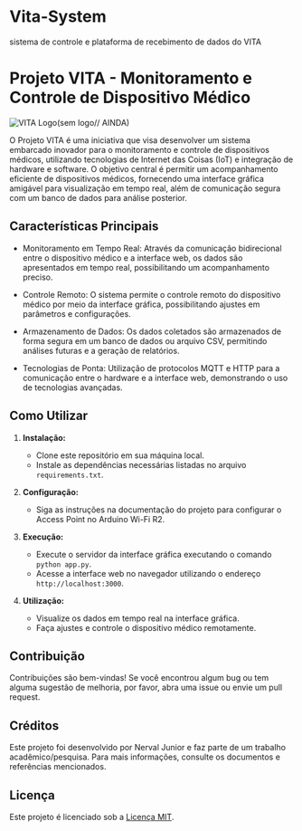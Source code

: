 # Vita-System
sistema de controle e plataforma de recebimento de dados do VITA


# Projeto VITA - Monitoramento e Controle de Dispositivo Médico

![VITA Logo](logo.png)(sem logo// AINDA)

O Projeto VITA é uma iniciativa que visa desenvolver um sistema embarcado inovador para o monitoramento e controle de dispositivos médicos, utilizando tecnologias de Internet das Coisas (IoT) e integração de hardware e software. O objetivo central é permitir um acompanhamento eficiente de dispositivos médicos, fornecendo uma interface gráfica amigável para visualização em tempo real, além de comunicação segura com um banco de dados para análise posterior.

## Características Principais

- Monitoramento em Tempo Real: Através da comunicação bidirecional entre o dispositivo médico e a interface web, os dados são apresentados em tempo real, possibilitando um acompanhamento preciso.

- Controle Remoto: O sistema permite o controle remoto do dispositivo médico por meio da interface gráfica, possibilitando ajustes em parâmetros e configurações.

- Armazenamento de Dados: Os dados coletados são armazenados de forma segura em um banco de dados ou arquivo CSV, permitindo análises futuras e a geração de relatórios.

- Tecnologias de Ponta: Utilização de protocolos MQTT e HTTP para a comunicação entre o hardware e a interface web, demonstrando o uso de tecnologias avançadas.

## Como Utilizar

1. **Instalação:**
   - Clone este repositório em sua máquina local.
   - Instale as dependências necessárias listadas no arquivo `requirements.txt`.

2. **Configuração:**
   - Siga as instruções na documentação do projeto para configurar o Access Point no Arduino Wi-Fi R2.

3. **Execução:**
   - Execute o servidor da interface gráfica executando o comando `python app.py`.
   - Acesse a interface web no navegador utilizando o endereço `http://localhost:3000`.

4. **Utilização:**
   - Visualize os dados em tempo real na interface gráfica.
   - Faça ajustes e controle o dispositivo médico remotamente.

## Contribuição

Contribuições são bem-vindas! Se você encontrou algum bug ou tem alguma sugestão de melhoria, por favor, abra uma issue ou envie um pull request.

## Créditos

Este projeto foi desenvolvido por Nerval Junior e faz parte de um trabalho acadêmico/pesquisa. Para mais informações, consulte os documentos e referências mencionados.

## Licença

Este projeto é licenciado sob a [Licença MIT](LICENSE).

